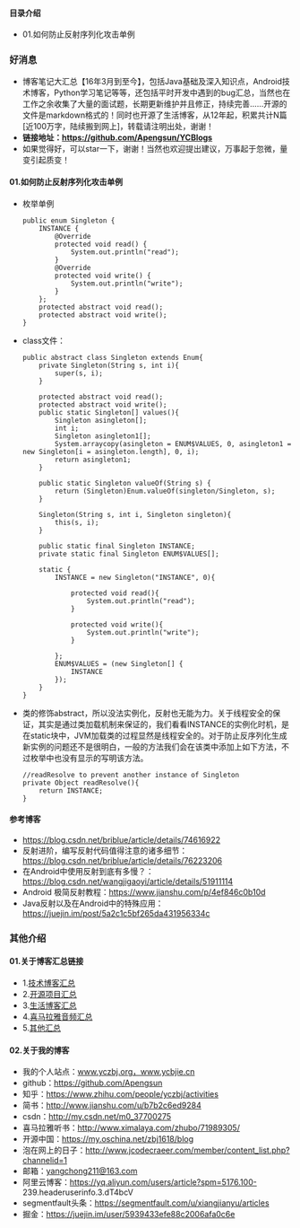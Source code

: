 #### 目录介绍
- 01.如何防止反射序列化攻击单例


### 好消息
- 博客笔记大汇总【16年3月到至今】，包括Java基础及深入知识点，Android技术博客，Python学习笔记等等，还包括平时开发中遇到的bug汇总，当然也在工作之余收集了大量的面试题，长期更新维护并且修正，持续完善……开源的文件是markdown格式的！同时也开源了生活博客，从12年起，积累共计N篇[近100万字，陆续搬到网上]，转载请注明出处，谢谢！
- **链接地址：https://github.com/Apengsun/YCBlogs**
- 如果觉得好，可以star一下，谢谢！当然也欢迎提出建议，万事起于忽微，量变引起质变！


#### 01.如何防止反射序列化攻击单例
- 枚举单例
    ```
    public enum Singleton {
        INSTANCE {
            @Override
            protected void read() {
                System.out.println("read");
            }
            @Override
            protected void write() {
                System.out.println("write");
            }
        };
        protected abstract void read();
        protected abstract void write();
    }
    ```
- class文件：
    ```
    public abstract class Singleton extends Enum{
        private Singleton(String s, int i){
            super(s, i);
        }
    
        protected abstract void read();
        protected abstract void write();
        public static Singleton[] values(){
            Singleton asingleton[];
            int i;
            Singleton asingleton1[];
            System.arraycopy(asingleton = ENUM$VALUES, 0, asingleton1 = new Singleton[i = asingleton.length], 0, i);
            return asingleton1;
        }
    
        public static Singleton valueOf(String s) {
            return (Singleton)Enum.valueOf(singleton/Singleton, s);
        }
    
        Singleton(String s, int i, Singleton singleton){
            this(s, i);
        }
    
        public static final Singleton INSTANCE;
        private static final Singleton ENUM$VALUES[];
    
        static {
            INSTANCE = new Singleton("INSTANCE", 0){
    
                protected void read(){
                    System.out.println("read");
                }
    
                protected void write(){
                    System.out.println("write");
                }
    
            };
            ENUM$VALUES = (new Singleton[] {
                INSTANCE
            });
        }
    }
    ```
- 类的修饰abstract，所以没法实例化，反射也无能为力。关于线程安全的保证，其实是通过类加载机制来保证的，我们看看INSTANCE的实例化时机，是在static块中，JVM加载类的过程显然是线程安全的。对于防止反序列化生成新实例的问题还不是很明白，一般的方法我们会在该类中添加上如下方法，不过枚举中也没有显示的写明该方法。
    ```
    //readResolve to prevent another instance of Singleton
    private Object readResolve(){
        return INSTANCE;
    }
    ```





#### 参考博客
- https://blog.csdn.net/briblue/article/details/74616922
- 反射进阶，编写反射代码值得注意的诸多细节：https://blog.csdn.net/briblue/article/details/76223206
- 在Android中使用反射到底有多慢？：https://blog.csdn.net/wangjigaoyi/article/details/51911114
- Android 极简反射教程：https://www.jianshu.com/p/4ef846c0b10d
- Java反射以及在Android中的特殊应用：https://juejin.im/post/5a2c1c5bf265da431956334c


### 其他介绍
#### 01.关于博客汇总链接
- 1.[技术博客汇总](https://www.jianshu.com/p/614cb839182c)
- 2.[开源项目汇总](https://blog.csdn.net/m0_37700275/article/details/80863574)
- 3.[生活博客汇总](https://blog.csdn.net/m0_37700275/article/details/79832978)
- 4.[喜马拉雅音频汇总](https://www.jianshu.com/p/f665de16d1eb)
- 5.[其他汇总](https://www.jianshu.com/p/53017c3fc75d)



#### 02.关于我的博客
- 我的个人站点：www.yczbj.org，www.ycbjie.cn
- github：https://github.com/Apengsun
- 知乎：https://www.zhihu.com/people/yczbj/activities
- 简书：http://www.jianshu.com/u/b7b2c6ed9284
- csdn：http://my.csdn.net/m0_37700275
- 喜马拉雅听书：http://www.ximalaya.com/zhubo/71989305/
- 开源中国：https://my.oschina.net/zbj1618/blog
- 泡在网上的日子：http://www.jcodecraeer.com/member/content_list.php?channelid=1
- 邮箱：yangchong211@163.com
- 阿里云博客：https://yq.aliyun.com/users/article?spm=5176.100- 239.headeruserinfo.3.dT4bcV
- segmentfault头条：https://segmentfault.com/u/xiangjianyu/articles
- 掘金：https://juejin.im/user/5939433efe88c2006afa0c6e



